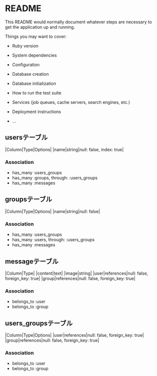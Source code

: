 # README

This README would normally document whatever steps are necessary to get the
application up and running.

Things you may want to cover:

* Ruby version

* System dependencies

* Configuration

* Database creation

* Database initialization

* How to run the test suite

* Services (job queues, cache servers, search engines, etc.)

* Deployment instructions

* ...

## usersテーブル
|Column|Type|Options|
|name|string|null: false, index: true|

### Association
- has_many :users_groups
- has_many :groups, through:  :users_groups
- has_many :messages



## groupsテーブル
|Column|Type|Options|
|name|string|null: false|

### Association
- has_many :users_groups
- has_many :users, through:  :users_groups
- has_many :messages



## messageテーブル
|Column|Type|
|content|text|
|image|string|
|user|references|null: false, foreign_key: true|
|group|references|null: false, foreign_key: true|


### Association
- belongs_to :user
- belongs_to :group



## users_groupsテーブル
|Column|Type|Options|
|user|references|null: false, foreign_key: true|
|group|references|null: false, foreign_key: true|

### Association
- belongs_to :user
- belongs_to :group